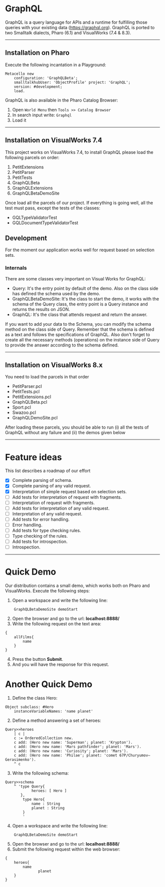 # GraphQL
GraphQL is a query language for APIs and a runtime for fulfilling those queries with your existing data (https://graphql.org). 
GraphQL is ported to two Smalltalk dialects, Pharo (6.1) and VisualWorks (7.4 & 8.3). 

___
## Installation on Pharo
Execute the following incantation in a Playground:
```Smalltalk
Metacello new
    configuration: 'GraphQLBeta';
    smalltalkhubUser: 'ObjectProfile' project: 'GraphQL';
    version: #development; 
    load.
``` 
GraphQL is also available in the Pharo Catalog Browser:
1. Open `World Menu` then `Tools >> Catalog Browser`
2. In search input write: `Graphql`
3. Load it 

___
## Installation on VisualWorks 7.4
This project works on VisualWorks 7.4, to install GraphQL please load the following parcels on order:
1. PetitExtensions
2. PetitParser
3. PetitTests
4. GraphQLBeta
5. GraphQLExtensions
6. GraphQLBetaDemoSite

Once load all the parcels of our project. If everything is going well, all the test must pass, except the tests of the classes:
- GQLTypeValidatorTest
- GQLDocumentTypeValidatorTest

## Development
For the moment our application works well for request based on selection sets.

### Internals 
There are some classes very important on Visual Works for GraphQL:
- Query: It's the entry point by default of the demo. Also on the class side has defined the schema used by the demo.
- GraphQLBetaDemoSite: It's the class to start the demo, it works with the schema of the Query class, the entry point is a Query instance and returns the results on JSON.
- GraphQL: It's the class that attends request and return the answer.

If you want to add your data to the Schema, you can modify the schema method on the class side of Query. Remember that the schema is defined as a text and follows the specifications of GraphQL.
Also don't forget to create all the necessary methods (operations) on the instance side of Query to provide the answer according to the schema defined.

___
## Installation on VisualWorks 8.x
You need to load the parcels in that order
* PetitParser.pcl
* PetitTests.pcl
* PetitExtensions.pcl
* GraphQLBeta.pcl
* Sport.pcl
* Swazoo.pcl
* GraphQLDemoSite.pcl

After loading these parcels, you should be able to run (i) all the tests of GraphQL without any failure and (ii) the demos given below

___
# Feature ideas

This list describes a roadmap of our effort
* [x] Complete parsing of schema.
* [x] Complete parsing of any valid request.
* [x] Interpretation of simple request based on selection sets.
* [ ] Add tests for interpretation of request with fragments.
* [ ] Interpretation of request with fragments.
* [ ] Add tests for interpretation of any valid request.
* [ ] Interpretation of any valid request.
* [ ] Add tests for error handling.
* [ ] Error handling.
* [ ] Add tests for type checking rules.
* [ ] Type checking of the rules.
* [ ] Add tests for introspection.
* [ ] Introspection.
___

# Quick Demo
Our distribution contains a small demo, which works both on Pharo and VisualWorks. Execute the following steps:
1. Open a workspace and write the following line:
```
    GraphQLBetaDemoSite demoStart
```
2. Open the browser and go to the url:
	**localhost:8888/**
3. Write the following request on the text area:
```
{
	allFilms{
		name	
	}
}
```
4. Press the button **Submit**.
5. And you will have the response for this request.

# Another Quick Demo

1. Define the class Hero:
```
Object subclass: #Hero
	instanceVariableNames: 'name planet'
```
2. Define a method answering a set of heroes:
```
Query>>heroes
    | c |
    c := OrderedCollection new.
    c add: (Hero new name: 'Superman'; planet: 'Krypton').
    c add: (Hero new name: 'Mars pathfinder'; planet: 'Mars').
    c add: (Hero new name: 'Curiosity'; planet: 'Mars').
    c add: (Hero new name: 'Philae'; planet: 'comet 67P/Churyumov–Gerasimenko').
    ^ c
```
3. Write the following schema:
```
Query>>schema
	^ 'type Query{
            heroes: [ Hero ]
       },
        type Hero{
            name : String
            planet : String
        }
        '
```
4. Open a workspace and write the following line:
```
    GraphQLBetaDemoSite demoStart
```
5. Open the browser and go to the url:
	**localhost:8888/**
6. Submit the following request within the web browser:
```
{
	heroes{
		name
               planet	
	}
}
```
